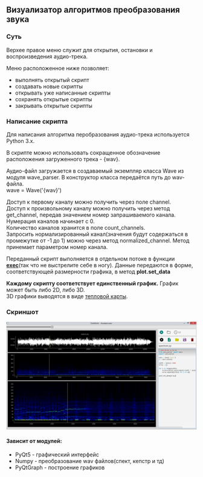 <h2>Визуализатор алгоритмов преобразования звука</h2>

<h3>Суть</h3>
<p>Верхее правое меню служит для открытия, остановки и воспроизведения аудио-трека.</p>

<p>Меню расположенное ниже позволяет:
  <ul> 
    <li>выполнять открытый скрипт</li>
    <li>создавать новые скрипты</li>
    <li>открывать уже написанные скрипты</li>
    <li>сохранять открытые скрипты</li>
    <li>закрывать открытые скрипты</li>
  </ul>
</p>
<h3>Написание скрипта</h3>
<p>Для написания алгоритма перобразования аудио-трека используется Python 3.x.</p>
<p>В скрипте можно использовать сокращенное обозначение расположения загруженного трека - {wav}.</p>

<p>Аудио-файл загружается в создаваемый экземпляр класса Wave из модуля wave_parser. В конструктор класса передаётся путь до wav-файла.<br>
wave = Wave('{wav}')</p>

<p>Доступ к первому каналу можно получить через поле channel.<br>
Доступ к произвольному каналу можно получить через метод get_channel, передав значением номер запрашиваемого канала. Нумерация каналов начинает с 0.<br>
Количество каналов хранится в поле count_channels.<br>
Запросить нормализированный канал(значения будут содержаться в промежутке от -1 до 1) можно через метод normalized_channel. Метод принемает параметром номер канала.</p>

Переданный скрипт выполняется в отдельном потоке в функции <b><a href="https://docs.python.org/3/library/functions.html#exec">exec</a></b>(так что не выстрелите себе в ногу).
Данные передаются в форме, соответствующей размерности графика, в метод <b>plot.set_data</b>

<p><b>Каждому скрипту соответствует единственный график.</b> График может быть либо 2D, либо 3D.<br>
3D графики выводятся в виде <a href="https://en.wikipedia.org/wiki/Heat_map">тепловой карты</a>.</p>
<h3>Скриншот</h3><img src="screenshot.png">

<h4>Зависит от модулей:</h4>
<ul>
 <li>PyQt5 - графический интерфейс</li>
 <li>Numpy - преобразование wav файлов(спект, кепстр и тд)</li>
 <li>PyQtGraph - построение графиков</li>
</ul>
